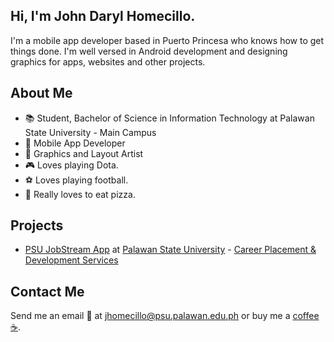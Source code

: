 ## Hi, I'm John Daryl Homecillo.
I'm a mobile app developer based in Puerto Princesa who knows how to get things done. I'm well versed in Android development and designing graphics for apps, websites and other projects.

## About Me
* :books: Student, Bachelor of Science in Information Technology at Palawan State University - Main Campus
* :iphone: Mobile App Developer
* :art: Graphics and Layout Artist
* :video_game: Loves playing Dota.
* :soccer: Loves playing football.
* :pizza: Really loves to eat pizza.

## Projects
* [PSU JobStream App](https://play.google.com/store/apps/details?id=com.jobstream.PSUJobStream) at [Palawan State University](https://psu.palawan.edu.ph) - [Career Placement & Development Services](https://www.facebook.com/PSUCareerPlacementDevelopmentServices)


## Contact Me
Send me an email :e-mail: at <jhomecillo@psu.palawan.edu.ph> or buy me a [coffee :coffee:](https://www.buymeacoffee.com/lyrad.gg).

